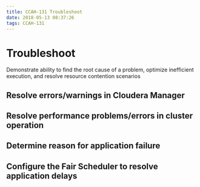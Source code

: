 ```yaml
---
title: CCAH-131 Troubleshoot
date: 2018-05-13 08:37:26
tags: CCAH-131
---
```

# Troubleshoot

Demonstrate ability to find the root cause of a problem, optimize inefficient execution, and resolve resource contention scenarios

##  Resolve errors/warnings in Cloudera Manager
##  Resolve performance problems/errors in cluster operation
##  Determine reason for application failure
##  Configure the Fair Scheduler to resolve application delays

